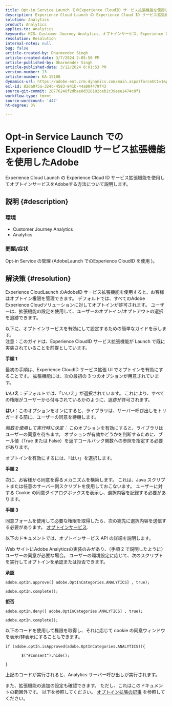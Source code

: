```yaml
---
title: Opt-in Service Launch でのExperience CloudID サービス拡張機能を使用したAdobe
description: Experience Cloud Launch の Experience Cloud ID サービス拡張機能を使用してオプトインサービスをAdobeする方法について説明します。
solution: Analytics
product: Analytics
applies-to: Analytics
keywords: KCS、Customer Journey Analytics、オプトインサービス、Experience CloudID サービス拡張機能、AdobeLaunch、Adobe Analytics
resolution: Resolution
internal-notes: null
bug: false
article-created-by: Dharmender Singh
article-created-date: 3/7/2024 2:05:50 PM
article-published-by: Dharmender Singh
article-published-date: 3/12/2024 8:01:53 PM
version-number: 13
article-number: KA-15108
dynamics-url: https://adobe-ent.crm.dynamics.com/main.aspx?forceUCI=1&pagetype=entityrecord&etn=knowledgearticle&id=9324ddc9-8bdc-ee11-904d-6045bd006d92
exl-id: 82da975a-324c-4583-841b-44a804479f43
source-git-commit: 20776248f2dbee0d328102ceb2c39eee1474c8f1
workflow-type: tm+mt
source-wordcount: '447'
ht-degree: 3%

---
```


# Opt-in Service Launch でのExperience CloudID サービス拡張機能を使用したAdobe


Experience Cloud Launch の Experience Cloud ID サービス拡張機能を使用してオプトインサービスをAdobeする方法について説明します。

## 説明 {#description}


### 環境

- Customer Journey Analytics
- Analytics




### 問題/症状

Opt-in Service の管理 (AdobeLaunch でのExperience CloudID を使用 )。


## 解決策 {#resolution}


Experience CloudLaunch のAdobeID サービス拡張機能を使用すると、お客様はオプトイン権限を管理できます。 デフォルトでは、すべてのAdobe Experience Cloudソリューションに対してオプトインが許可されます。 ユーザーは、拡張機能の設定を使用して、ユーザーのオプトイン/オプトアウトの選択を追跡できます。

以下に、オプトインサービスを有効にして設定するための簡単なガイドを示します。
<br>注意：このガイドは、Experience CloudID サービス拡張機能が Launch で既に実装されていることを前提としています。<br>


<b>手順 1</b>

最初の手順は、Experience CloudID サービス拡張 UI でオプトインを有効にすることです。 拡張機能には、次の最初の 3 つのオプションが用意されています。

<b>いいえ</b>：デフォルトでは、「いいえ」が選択されています。 これにより、すべての権限がユーザーから付与されているかのように、追跡が許可されます。

<b>はい</b>：このオプションをオンにすると、ライブラリは、サーバー呼び出しをトリガーする前に、ユーザーの同意を待機します。

*関数を使用して実行時に決定：* このオプションを有効にすると、ライブラリはユーザーの同意を待ちます。 オプションが有効かどうかを判断するために、ブール値（True または False）を返すコールバック関数への参照を指定する必要があります。

オプトインを有効にするには、「はい」を選択します。



<b>手順 2</b>

次に、お客様から同意を得るメカニズムを構築します。 これは、Java スクリプトまたは任意のサーバー側スクリプトを使用しておこないます。 ユーザーに対する Cookie の同意ダイアログボックスを表示し、選択内容を記録する必要があります。



<b>手順 3</b>

同意フォームを使用して必要な権限を取得したら、次の宛先に選択内容を送信する必要があります。 [オプトインサービス](https://experienceleague.adobe.com/docs/id-service/using/implementation/opt-in-service/launch.html).

以下のドキュメントでは、オプトインサービス API の詳細を説明します。

Web サイトにAdobe Analyticsの実装のみがあり、（手順 2 で説明したように）ユーザーの同意が必要な場合。 ユーザーの環境設定に応じて、次のスクリプトを実行してオプトインを承認または拒否できます。

<b>承認</b>


```
adobe.optIn.approve([ adobe.OptInCategories.ANALYTICS] , true);

adobe.optIn.complete();
```




<b>拒否</b>


```
adobe.optIn.deny([ adobe.OptInCategories.ANALYTICS] , true);

adobe.optIn.complete();
```




以下のコードを使用して権限を取得し、それに応じて cookie の同意ウィンドウを表示/非表示にすることもできます。


```
if (adobe.optIn.isApproved(adobe.OptInCategories.ANALYTICS)){

       $("#consent").hide();

}
```




上記のコードが実行されると、Analytics サーバー呼び出しが実行されます。

また、拡張機能の追加の設定も確認できます。 ただし、これはこのドキュメントの範囲外です。 以下を参照してください。 [オプトイン拡張の記事](https://experienceleague.adobe.com/docs/id-service/using/implementation/opt-in-service/launch.html) を参照してください。
